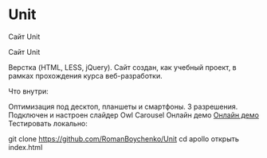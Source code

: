 # Unit

Cайт Unit

Cайт Unit

Верстка (HTML, LESS, jQuery). Сайт создан, как учебный проект, в рамках прохождения курса веб-разработки.

Что внутри:

Оптимизация под десктоп, планшеты и смартфоны. 3 разрешения.
Подключен и настроен слайдер Owl Carousel
Онлайн демо
[Онлайн демо](https://roman-boychenko.ru/Unit/)
Тестировать локально:

git clone https://github.com/RomanBoychenko/Unit
cd apollo
открыть index.html


